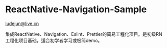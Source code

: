 # ReactNative-Navigation-Sample
ludejun@live.cn

集成ReactNative、Navigation、Eslint、Prettier的简易工程化项目。是初级RN工程化项目基础，适合初学者学习或极简demo。

